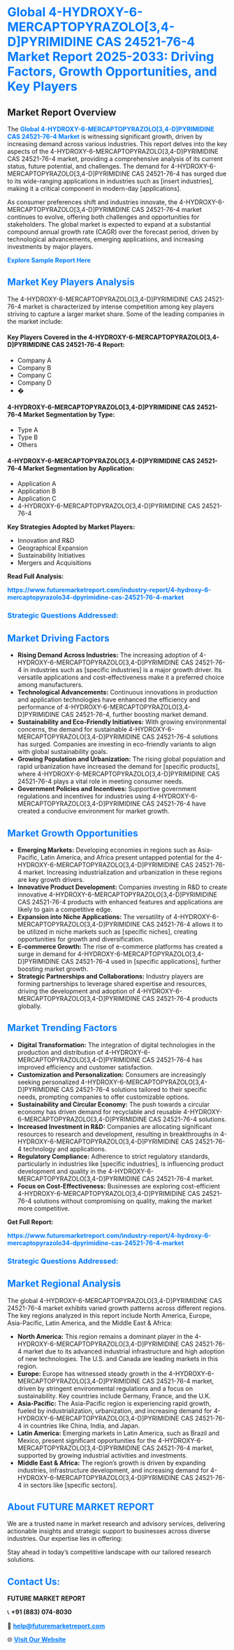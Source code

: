 <h1 style="color: #007BFF;">Global 4-HYDROXY-6-MERCAPTOPYRAZOLO[3,4-D]PYRIMIDINE CAS 24521-76-4 Market Report 2025-2033: Driving Factors, Growth Opportunities, and Key Players</h1>

<section id="overview">
<h2>Market Report Overview</h2>
<p>The <a href="https://www.futuremarketreport.com/industry-report/4-hydroxy-6-mercaptopyrazolo34-dpyrimidine-cas-24521-76-4-market" style="color: #007BFF; text-decoration: none;"><strong>Global 4-HYDROXY-6-MERCAPTOPYRAZOLO[3,4-D]PYRIMIDINE CAS 24521-76-4 Market</strong></a> is witnessing significant growth, driven by increasing demand across various industries. This report delves into the key aspects of the 4-HYDROXY-6-MERCAPTOPYRAZOLO[3,4-D]PYRIMIDINE CAS 24521-76-4 market, providing a comprehensive analysis of its current status, future potential, and challenges. The demand for 4-HYDROXY-6-MERCAPTOPYRAZOLO[3,4-D]PYRIMIDINE CAS 24521-76-4 has surged due to its wide-ranging applications in industries such as [insert industries], making it a critical component in modern-day [applications].</p>
<p>As consumer preferences shift and industries innovate, the 4-HYDROXY-6-MERCAPTOPYRAZOLO[3,4-D]PYRIMIDINE CAS 24521-76-4 market continues to evolve, offering both challenges and opportunities for stakeholders. The global market is expected to expand at a substantial compound annual growth rate (CAGR) over the forecast period, driven by technological advancements, emerging applications, and increasing investments by major players.</p>
</section>

<section id="overview">
<p><a href="https://www.futuremarketreport.com/request-sample/reportId=110983" style="color: #007BFF; text-decoration: none;"><strong>Explore Sample Report Here</strong></a></p>
</section>

<section id="key-players">
<h2 style="color: #007BFF;">Market Key Players Analysis</h2>
<p>The 4-HYDROXY-6-MERCAPTOPYRAZOLO[3,4-D]PYRIMIDINE CAS 24521-76-4 market is characterized by intense competition among key players striving to capture a larger market share. Some of the leading companies in the market include:</p>
<h4>Key Players Covered in the 4-HYDROXY-6-MERCAPTOPYRAZOLO[3,4-D]PYRIMIDINE CAS 24521-76-4 Report:</h4>
<ul><li>Company A</li><li>Company B</li><li>Company C</li><li>Company D</li><li>�</li></ul>
<h4>4-HYDROXY-6-MERCAPTOPYRAZOLO[3,4-D]PYRIMIDINE CAS 24521-76-4 Market Segmentation by Type:</h4>
<ul><li>Type A</li><li>Type B</li><li>Others</li></ul>

<h4>4-HYDROXY-6-MERCAPTOPYRAZOLO[3,4-D]PYRIMIDINE CAS 24521-76-4 Market Segmentation by Application:</h4>
<ul><li>Application A</li><li>Application B</li><li>Application C</li><li>4-HYDROXY-6-MERCAPTOPYRAZOLO[3,4-D]PYRIMIDINE CAS 24521-76-4</li></ul>
<p><strong>Key Strategies Adopted by Market Players:</strong></p>
<ul>
<li>Innovation and R&D</li>
<li>Geographical Expansion</li>
<li>Sustainability Initiatives</li>
<li>Mergers and Acquisitions</li>
</ul>
</section>

<section>
<p><strong>Read Full Analysis: </strong></p><a href="https://www.futuremarketreport.com/industry-report/4-hydroxy-6-mercaptopyrazolo34-dpyrimidine-cas-24521-76-4-market" style="color: #007BFF; text-decoration: none;"><strong>https://www.futuremarketreport.com/industry-report/4-hydroxy-6-mercaptopyrazolo34-dpyrimidine-cas-24521-76-4-market</strong></a>
<h3 style="color: #007BFF;">Strategic Questions Addressed:</h3>
</section>

<section id="driving-factors">
<h2 style="color: #007BFF;">Market Driving Factors</h2>
<ul>
<li><strong>Rising Demand Across Industries:</strong> The increasing adoption of 4-HYDROXY-6-MERCAPTOPYRAZOLO[3,4-D]PYRIMIDINE CAS 24521-76-4 in industries such as [specific industries] is a major growth driver. Its versatile applications and cost-effectiveness make it a preferred choice among manufacturers.</li>
<li><strong>Technological Advancements:</strong> Continuous innovations in production and application technologies have enhanced the efficiency and performance of 4-HYDROXY-6-MERCAPTOPYRAZOLO[3,4-D]PYRIMIDINE CAS 24521-76-4, further boosting market demand.</li>
<li><strong>Sustainability and Eco-Friendly Initiatives:</strong> With growing environmental concerns, the demand for sustainable 4-HYDROXY-6-MERCAPTOPYRAZOLO[3,4-D]PYRIMIDINE CAS 24521-76-4 solutions has surged. Companies are investing in eco-friendly variants to align with global sustainability goals.</li>
<li><strong>Growing Population and Urbanization:</strong> The rising global population and rapid urbanization have increased the demand for [specific products], where 4-HYDROXY-6-MERCAPTOPYRAZOLO[3,4-D]PYRIMIDINE CAS 24521-76-4 plays a vital role in meeting consumer needs.</li>
<li><strong>Government Policies and Incentives:</strong> Supportive government regulations and incentives for industries using 4-HYDROXY-6-MERCAPTOPYRAZOLO[3,4-D]PYRIMIDINE CAS 24521-76-4 have created a conducive environment for market growth.</li>
</ul>
</section>

<section id="growth-opportunities">
<h2 style="color: #007BFF;">Market Growth Opportunities</h2>
<ul>
<li><strong>Emerging Markets:</strong> Developing economies in regions such as Asia-Pacific, Latin America, and Africa present untapped potential for the 4-HYDROXY-6-MERCAPTOPYRAZOLO[3,4-D]PYRIMIDINE CAS 24521-76-4 market. Increasing industrialization and urbanization in these regions are key growth drivers.</li>
<li><strong>Innovative Product Development:</strong> Companies investing in R&D to create innovative 4-HYDROXY-6-MERCAPTOPYRAZOLO[3,4-D]PYRIMIDINE CAS 24521-76-4 products with enhanced features and applications are likely to gain a competitive edge.</li>
<li><strong>Expansion into Niche Applications:</strong> The versatility of 4-HYDROXY-6-MERCAPTOPYRAZOLO[3,4-D]PYRIMIDINE CAS 24521-76-4 allows it to be utilized in niche markets such as [specific niches], creating opportunities for growth and diversification.</li>
<li><strong>E-commerce Growth:</strong> The rise of e-commerce platforms has created a surge in demand for 4-HYDROXY-6-MERCAPTOPYRAZOLO[3,4-D]PYRIMIDINE CAS 24521-76-4 used in [specific applications], further boosting market growth.</li>
<li><strong>Strategic Partnerships and Collaborations:</strong> Industry players are forming partnerships to leverage shared expertise and resources, driving the development and adoption of 4-HYDROXY-6-MERCAPTOPYRAZOLO[3,4-D]PYRIMIDINE CAS 24521-76-4 products globally.</li>
</ul>
</section>

<section id="trending-factors">
<h2 style="color: #007BFF;">Market Trending Factors</h2>
<ul>
<li><strong>Digital Transformation:</strong> The integration of digital technologies in the production and distribution of 4-HYDROXY-6-MERCAPTOPYRAZOLO[3,4-D]PYRIMIDINE CAS 24521-76-4 has improved efficiency and customer satisfaction.</li>
<li><strong>Customization and Personalization:</strong> Consumers are increasingly seeking personalized 4-HYDROXY-6-MERCAPTOPYRAZOLO[3,4-D]PYRIMIDINE CAS 24521-76-4 solutions tailored to their specific needs, prompting companies to offer customizable options.</li>
<li><strong>Sustainability and Circular Economy:</strong> The push towards a circular economy has driven demand for recyclable and reusable 4-HYDROXY-6-MERCAPTOPYRAZOLO[3,4-D]PYRIMIDINE CAS 24521-76-4 solutions.</li>
<li><strong>Increased Investment in R&D:</strong> Companies are allocating significant resources to research and development, resulting in breakthroughs in 4-HYDROXY-6-MERCAPTOPYRAZOLO[3,4-D]PYRIMIDINE CAS 24521-76-4 technology and applications.</li>
<li><strong>Regulatory Compliance:</strong> Adherence to strict regulatory standards, particularly in industries like [specific industries], is influencing product development and quality in the 4-HYDROXY-6-MERCAPTOPYRAZOLO[3,4-D]PYRIMIDINE CAS 24521-76-4 market.</li>
<li><strong>Focus on Cost-Effectiveness:</strong> Businesses are exploring cost-efficient 4-HYDROXY-6-MERCAPTOPYRAZOLO[3,4-D]PYRIMIDINE CAS 24521-76-4 solutions without compromising on quality, making the market more competitive.</li>
</ul>
</section>

<section>
<p><strong>Get Full Report: </strong></p><a href="https://www.futuremarketreport.com/industry-report/4-hydroxy-6-mercaptopyrazolo34-dpyrimidine-cas-24521-76-4-market" style="color: #007BFF; text-decoration: none;"><strong>https://www.futuremarketreport.com/industry-report/4-hydroxy-6-mercaptopyrazolo34-dpyrimidine-cas-24521-76-4-market</strong></a>
<h3 style="color: #007BFF;">Strategic Questions Addressed:</h3>
</section>


<section id="regional-analysis">
<h2 style="color: #007BFF;">Market Regional Analysis</h2>
<p>The global 4-HYDROXY-6-MERCAPTOPYRAZOLO[3,4-D]PYRIMIDINE CAS 24521-76-4 market exhibits varied growth patterns across different regions. The key regions analyzed in this report include North America, Europe, Asia-Pacific, Latin America, and the Middle East & Africa:</p>
<ul>
<li><strong>North America:</strong> This region remains a dominant player in the 4-HYDROXY-6-MERCAPTOPYRAZOLO[3,4-D]PYRIMIDINE CAS 24521-76-4 market due to its advanced industrial infrastructure and high adoption of new technologies. The U.S. and Canada are leading markets in this region.</li>
<li><strong>Europe:</strong> Europe has witnessed steady growth in the 4-HYDROXY-6-MERCAPTOPYRAZOLO[3,4-D]PYRIMIDINE CAS 24521-76-4 market, driven by stringent environmental regulations and a focus on sustainability. Key countries include Germany, France, and the U.K.</li>
<li><strong>Asia-Pacific:</strong> The Asia-Pacific region is experiencing rapid growth, fueled by industrialization, urbanization, and increasing demand for 4-HYDROXY-6-MERCAPTOPYRAZOLO[3,4-D]PYRIMIDINE CAS 24521-76-4 in countries like China, India, and Japan.</li>
<li><strong>Latin America:</strong> Emerging markets in Latin America, such as Brazil and Mexico, present significant opportunities for the 4-HYDROXY-6-MERCAPTOPYRAZOLO[3,4-D]PYRIMIDINE CAS 24521-76-4 market, supported by growing industrial activities and investments.</li>
<li><strong>Middle East & Africa:</strong> The region’s growth is driven by expanding industries, infrastructure development, and increasing demand for 4-HYDROXY-6-MERCAPTOPYRAZOLO[3,4-D]PYRIMIDINE CAS 24521-76-4 in sectors like [specific sectors].</li>
</ul>
</section>

<footer>
<h2 style="color: #007BFF;">About FUTURE MARKET REPORT</h2>
<p>We are a trusted name in market research and advisory services, delivering actionable insights and strategic support to businesses across diverse industries. Our expertise lies in offering:</p>

<p>Stay ahead in today’s competitive landscape with our tailored research solutions.</p>

<h2 style="color: #007BFF;">Contact Us:</h2>
<p><strong>FUTURE MARKET REPORT</strong></p>
<p>📞 <strong>+91 (883) 074-8030</strong></p>
<p>📧 <strong><a href="mailto:help@futuremarketreport.com" style="color: #007BFF;">help@futuremarketreport.com</a></strong></p>
<p>🌐 <strong><a href="https://www.futuremarketreport.com/" style="color: #007BFF;">Visit Our Website</a></strong></p>
</footer>
